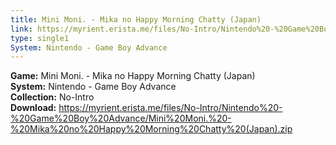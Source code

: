 ```yaml
---
title: Mini Moni. - Mika no Happy Morning Chatty (Japan)
link: https://myrient.erista.me/files/No-Intro/Nintendo%20-%20Game%20Boy%20Advance/Mini%20Moni.%20-%20Mika%20no%20Happy%20Morning%20Chatty%20(Japan).zip
type: single1
System: Nintendo - Game Boy Advance
---
```

<b>Game:</b> Mini Moni. - Mika no Happy Morning Chatty (Japan)<br>
<b>System:</b> Nintendo - Game Boy Advance<br>
<b>Collection:</b> No-Intro<br>
<b>Download:</b> https://myrient.erista.me/files/No-Intro/Nintendo%20-%20Game%20Boy%20Advance/Mini%20Moni.%20-%20Mika%20no%20Happy%20Morning%20Chatty%20(Japan).zip